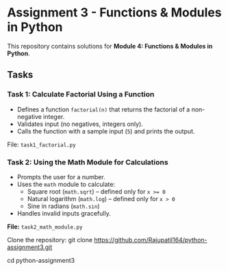 # Assignment 3 - Functions & Modules in Python

This repository contains solutions for **Module 4: Functions & Modules in Python**.

## Tasks

### Task 1: Calculate Factorial Using a Function
- Defines a function `factorial(n)` that returns the factorial of a non-negative integer.
- Validates input (no negatives, integers only).
- Calls the function with a sample input (`5`) and prints the output.

File: `task1_factorial.py`

### Task 2: Using the Math Module for Calculations
- Prompts the user for a number.
- Uses the `math` module to calculate:
  - Square root (`math.sqrt`) – defined only for `x >= 0`
  - Natural logarithm (`math.log`) – defined only for `x > 0`
  - Sine in radians (`math.sin`)
- Handles invalid inputs gracefully.

**File:** `task2_math_module.py`

Clone the repository: git clone https://github.com/Rajupatil164/python-assignment3.git

cd python-assignment3
